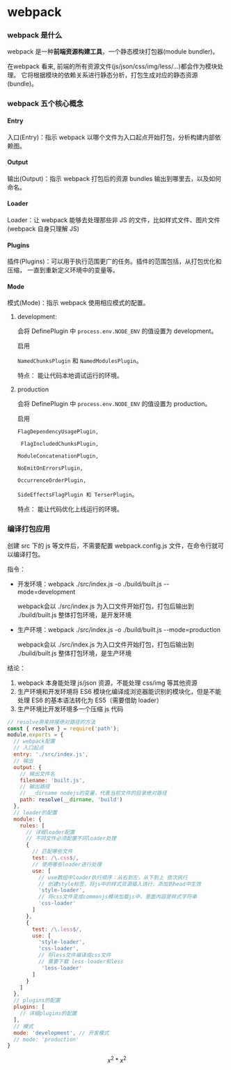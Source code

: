 # webpack

### webpack 是什么

webpack 是一种**前端资源构建工具**，一个静态模块打包器(module bundler)。

在webpack 看来, 前端的所有资源文件(js/json/css/img/less/...)都会作为模块处理。
它将根据模块的依赖关系进行静态分析，打包生成对应的静态资源(bundle)。

### webpack 五个核心概念

#### Entry

入口(Entry)：指示 webpack 以哪个文件为入口起点开始打包，分析构建内部依赖图。

#### Output

输出(Output)：指示 webpack 打包后的资源 bundles 输出到哪里去，以及如何命名。

#### Loader

Loader：让 webpack 能够去处理那些非 JS 的文件，比如样式文件、图片文件(webpack 自身只理解
JS)

#### Plugins

插件(Plugins)：可以用于执行范围更广的任务。插件的范围包括，从打包优化和压缩，
一直到重新定义环境中的变量等。

#### Mode

模式(Mode)：指示 webpack 使用相应模式的配置。

1. development:  

    会将 DefinePlugin 中 ```process.env.NODE_ENV``` 的值设置为 development。

   启用 

   ```NamedChunksPlugin``` 和 ```NamedModulesPlugin```。

   特点： 能让代码本地调试运行的环境。

2. production

   会将 DefinePlugin 中 ```process.env.NODE_ENV``` 的值设置为 production。

   启用 

   ```FlagDependencyUsagePlugin,```

   ``` FlagIncludedChunksPlugin,``` 

   ``` ModuleConcatenationPlugin, ``` 

   ```NoEmitOnErrorsPlugin, ```

    ```OccurrenceOrderPlugin, ```

   ```SideEffectsFlagPlugin 和 TerserPlugin```。

   特点： 能让代码优化上线运行的环境。

   

### 编译打包应用

创建 src 下的 js 等文件后，不需要配置 webpack.config.js 文件，在命令行就可以编译打包。

指令：

- 开发环境：webpack ./src/index.js -o ./build/built.js --mode=development

  webpack会以 ./src/index.js 为入口文件开始打包，打包后输出到 ./build/built.js 整体打包环境，是开发环境

- 生产环境：webpack ./src/index.js -o ./build/built.js --mode=production

  webpack会以 ./src/index.js 为入口文件开始打包，打包后输出到 ./build/built.js 整体打包环境，是生产环境

结论：

1. webpack 本身能处理 js/json 资源，不能处理 css/img 等其他资源
2. 生产环境和开发环境将 ES6 模块化编译成浏览器能识别的模块化，但是不能处理 ES6 的基本语法转化为 ES5（需要借助 loader）
3. 生产环境比开发环境多一个压缩 js 代码

```javascript
// resolve用来拼接绝对路径的方法
const { resolve } = require('path');
module.exports = {
  // webpack配置
  // 入口起点
  entry: './src/index.js',
  // 输出
  output: {
    // 输出文件名
    filename: 'built.js',
    // 输出路径
    // __dirname nodejs的变量，代表当前文件的目录绝对路径
    path: resolve(__dirname, 'build')
  },
  // loader的配置
  module: {
    rules: [
      // 详细loader配置
      // 不同文件必须配置不同loader处理
      { 
        // 匹配哪些文件
        test: /\.css$/,
        // 使用哪些loader进行处理
        use: [
          // use数组中loader执行顺序：从右到左，从下到上 依次执行
          // 创建style标签，将js中的样式资源插入进行，添加到head中生效
          'style-loader',
          // 将css文件变成commonjs模块加载js中，里面内容是样式字符串
          'css-loader'
        ]
      },
      {
        test: /\.less$/,
        use: [
          'style-loader',
          'css-loader',
          // 将less文件编译成css文件
          // 需要下载 less-loader和less
           'less-loader'
        ]
      }
    ]
  },
  // plugins的配置
  plugins: [
    // 详细plugins的配置
  ],
  // 模式
  mode: 'development', // 开发模式
  // mode: 'production'
}

```


$$
x^2*x^2
$$


